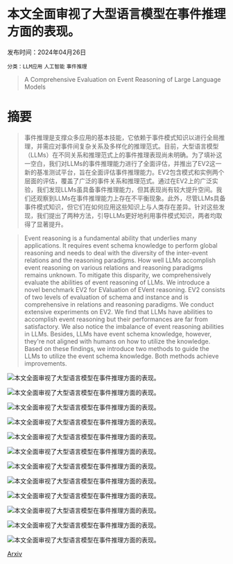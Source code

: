 # 本文全面审视了大型语言模型在事件推理方面的表现。

发布时间：2024年04月26日

`分类：LLM应用` `人工智能` `事件推理`

> A Comprehensive Evaluation on Event Reasoning of Large Language Models

# 摘要

> 事件推理是支撑众多应用的基本技能，它依赖于事件模式知识以进行全局推理，并需应对事件间复杂关系及多样化的推理范式。目前，大型语言模型（LLMs）在不同关系和推理范式上的事件推理表现尚未明确。为了填补这一空白，我们对LLMs的事件推理能力进行了全面评估，并推出了EV2这一新的基准测试平台，旨在全面评估事件推理能力。EV2包含模式和实例两个层面的评估，覆盖了广泛的事件关系和推理范式。通过在EV2上的广泛实验，我们发现LLMs虽具备事件推理能力，但其表现尚有较大提升空间。我们还观察到LLMs在事件推理能力上存在不平衡现象。此外，尽管LLMs具备事件模式知识，但它们在如何应用这些知识上与人类存在差异。针对这些发现，我们提出了两种方法，引导LLMs更好地利用事件模式知识，两者均取得了显著提升。

> Event reasoning is a fundamental ability that underlies many applications. It requires event schema knowledge to perform global reasoning and needs to deal with the diversity of the inter-event relations and the reasoning paradigms. How well LLMs accomplish event reasoning on various relations and reasoning paradigms remains unknown. To mitigate this disparity, we comprehensively evaluate the abilities of event reasoning of LLMs. We introduce a novel benchmark EV2 for EValuation of EVent reasoning. EV2 consists of two levels of evaluation of schema and instance and is comprehensive in relations and reasoning paradigms. We conduct extensive experiments on EV2. We find that LLMs have abilities to accomplish event reasoning but their performances are far from satisfactory. We also notice the imbalance of event reasoning abilities in LLMs. Besides, LLMs have event schema knowledge, however, they're not aligned with humans on how to utilize the knowledge. Based on these findings, we introduce two methods to guide the LLMs to utilize the event schema knowledge. Both methods achieve improvements.

![本文全面审视了大型语言模型在事件推理方面的表现。](../../../paper_images/2404.17513/x1.png)

![本文全面审视了大型语言模型在事件推理方面的表现。](../../../paper_images/2404.17513/x4.png)

![本文全面审视了大型语言模型在事件推理方面的表现。](../../../paper_images/2404.17513/x5.png)

![本文全面审视了大型语言模型在事件推理方面的表现。](../../../paper_images/2404.17513/x6.png)

![本文全面审视了大型语言模型在事件推理方面的表现。](../../../paper_images/2404.17513/x7.png)

![本文全面审视了大型语言模型在事件推理方面的表现。](../../../paper_images/2404.17513/x8.png)

![本文全面审视了大型语言模型在事件推理方面的表现。](../../../paper_images/2404.17513/x9.png)

![本文全面审视了大型语言模型在事件推理方面的表现。](../../../paper_images/2404.17513/x10.png)

![本文全面审视了大型语言模型在事件推理方面的表现。](../../../paper_images/2404.17513/x11.png)

![本文全面审视了大型语言模型在事件推理方面的表现。](../../../paper_images/2404.17513/x12.png)

![本文全面审视了大型语言模型在事件推理方面的表现。](../../../paper_images/2404.17513/x13.png)

![本文全面审视了大型语言模型在事件推理方面的表现。](../../../paper_images/2404.17513/x14.png)

[Arxiv](https://arxiv.org/abs/2404.17513)